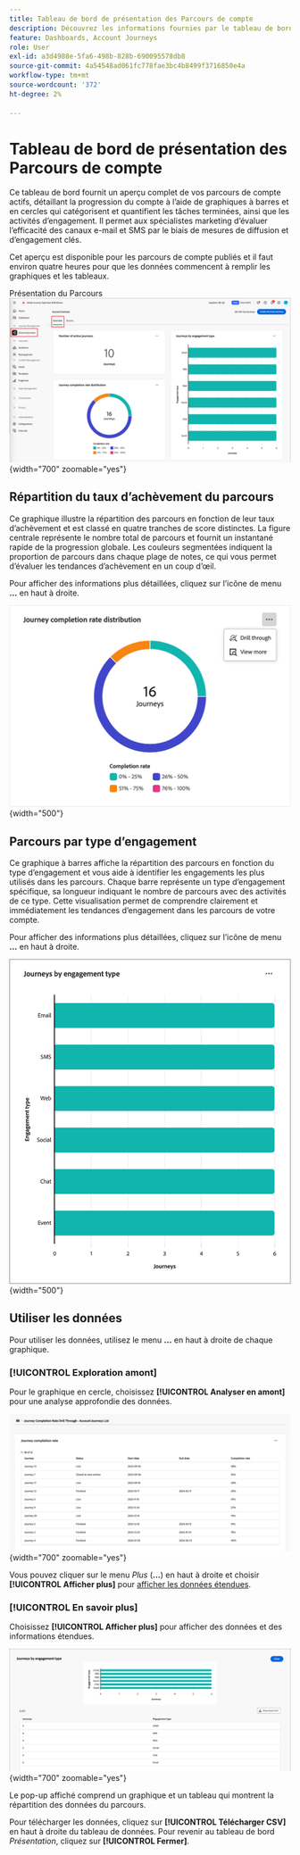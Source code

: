 ```yaml
---
title: Tableau de bord de présentation des Parcours de compte
description: Découvrez les informations fournies par le tableau de bord de présentation du Parcours et comment elles peuvent vous aider à surveiller et à gérer votre stratégie de parcours de compte.
feature: Dashboards, Account Journeys
role: User
exl-id: a3d4988e-5fa6-498b-828b-690095578db8
source-git-commit: 4a54548ad061fc778fae3bc4b8499f3716850e4a
workflow-type: tm+mt
source-wordcount: '372'
ht-degree: 2%

---
```


# Tableau de bord de présentation des Parcours de compte

Ce tableau de bord fournit un aperçu complet de vos parcours de compte actifs, détaillant la progression du compte à l’aide de graphiques à barres et en cercles qui catégorisent et quantifient les tâches terminées, ainsi que les activités d’engagement. Il permet aux spécialistes marketing d’évaluer l’efficacité des canaux e-mail et SMS par le biais de mesures de diffusion et d’engagement clés.

Cet aperçu est disponible pour les parcours de compte publiés et il faut environ quatre heures pour que les données commencent à remplir les graphiques et les tableaux.

Présentation du Parcours ![](./assets/journey-overview.png){width="700" zoomable="yes"}

## Répartition du taux d’achèvement du parcours

Ce graphique illustre la répartition des parcours en fonction de leur taux d’achèvement et est classé en quatre tranches de score distinctes. La figure centrale représente le nombre total de parcours et fournit un instantané rapide de la progression globale. Les couleurs segmentées indiquent la proportion de parcours dans chaque plage de notes, ce qui vous permet d’évaluer les tendances d’achèvement en un coup d’œil.

Pour afficher des informations plus détaillées, cliquez sur l’icône de menu **...** en haut à droite.

![distribution du taux d&#39;achèvement du Parcours ](./assets/journey-completion-rate-distribution.png){width="500"}

## Parcours par type d’engagement

Ce graphique à barres affiche la répartition des parcours en fonction du type d’engagement et vous aide à identifier les engagements les plus utilisés dans les parcours. Chaque barre représente un type d’engagement spécifique, sa longueur indiquant le nombre de parcours avec des activités de ce type. Cette visualisation permet de comprendre clairement et immédiatement les tendances d’engagement dans les parcours de votre compte.

Pour afficher des informations plus détaillées, cliquez sur l’icône de menu **...** en haut à droite.

![distribution du taux d&#39;achèvement du Parcours ](./assets/journeys-by-engagement-type.png){width="500"}

## Utiliser les données

Pour utiliser les données, utilisez le menu **...** en haut à droite de chaque graphique.

### [!UICONTROL Exploration amont]

Pour le graphique en cercle, choisissez **[!UICONTROL Analyser en amont]** pour une analyse approfondie des données.

![Accéder aux données du graphique en effectuant une exploration en amont](./assets/journey-completion-rate-drill-through.png){width="700" zoomable="yes"}

Vous pouvez cliquer sur le menu _Plus_ (**...**) en haut à droite et choisir **[!UICONTROL Afficher plus]** pour [afficher les données étendues](#view-more).

### [!UICONTROL En savoir plus]

Choisissez **[!UICONTROL Afficher plus]** pour afficher des données et des informations étendues.

![Afficher les données étendues](./assets/journeys-by-engagement-view-more.png){width="700" zoomable="yes"}

Le pop-up affiché comprend un graphique et un tableau qui montrent la répartition des données du parcours.

Pour télécharger les données, cliquez sur **[!UICONTROL Télécharger CSV]** en haut à droite du tableau de données. Pour revenir au tableau de bord _Présentation_, cliquez sur **[!UICONTROL Fermer]**.
